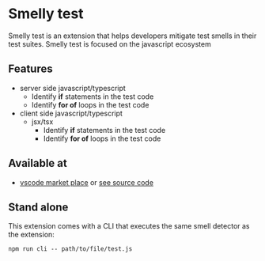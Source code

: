 # Smelly test

Smelly test is an extension that helps developers mitigate test smells in their test suites. Smelly test is focused on the javascript ecosystem

## Features

- server side javascript/typescript
  - Identify **if** statements in the test code
  - Identify **for of** loops in the test code
- client side javascript/typescript
  - jsx/tsx
    - Identify **if** statements in the test code
    - Identify **for of** loops in the test code

## Available at

- [vscode market place](https://marketplace.visualstudio.com/items?itemName=marabesi.smelly-test) or [see source code](./vscode/)

## Stand alone

This extension comes with a CLI that executes the same smell detector as the extension:

```
npm run cli -- path/to/file/test.js
```
